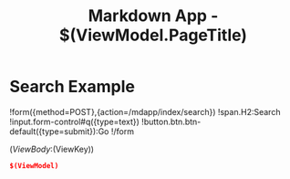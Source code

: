 ﻿---
CodeBehind: IndexView.md.cs
Inherits: MDS.TestSuite.MdApp.Views.IndexView
ViewModel: MDS.TestSuite.MdApp.ViewModels.IndexViewModel
title: Markdown App - $(ViewModel.PageTitle)
Layout: wwwroot/Default.Layout.html
---

# Search Example

!form({method=POST},{action=/mdapp/index/search})
!span.H2:Search
!input.form-control#q({type=text})
!button.btn.btn-default({type=submit}):Go
!/form

$(ViewBody:$(ViewKey))

```json
$(ViewModel)
```
